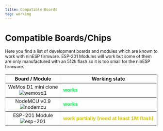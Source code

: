 ```yaml
---
title: Compatible Boards
tag: working
---
```

# Compatible Boards/Chips

Here you find a list of development boards and modules which are known to work with ninESP firmware.
ESP-201 Modules will work but some of them are only manufactured with an 512k flash so it is too small
for the ninESP firmware.

<table border="1" align="center" width="80%" style="border-color: #eeeeee;">
<tr><th>Board / Module</th><th>Working state</th></tr>
<tr><td style="text-align: center;">WeMos D1 mini clone<br>
<img src="{{ "/img/boards/WEMOSD1c.jpg" | absolute_url }}" alt="wemosd1"></td><td><font color="#11ff55"><b>works</b></font></td></tr>
<tr><td style="text-align: center;">NodeMCU v0.9<br>
<img src="{{ "/img/boards/NodeMCU09.jpg" | absolute_url }}" alt="nodemcu"></td><td><font color="#11ff55"><b>works</b></font></td></tr>
<tr><td style="text-align: center;">ESP-201 Module<br>
<img src="{{ "/img/boards/ESP201.jpg" | absolute_url }}" alt="esp-201">
</td><td><font color="#ddcc"><b>work partially (need at least 1M flash)</b></font></td></tr>
</table><br>